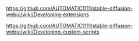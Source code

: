 https://github.com/AUTOMATIC1111/stable-diffusion-webui/wiki/Developing-extensions


https://github.com/AUTOMATIC1111/stable-diffusion-webui/wiki/Developing-custom-scripts

